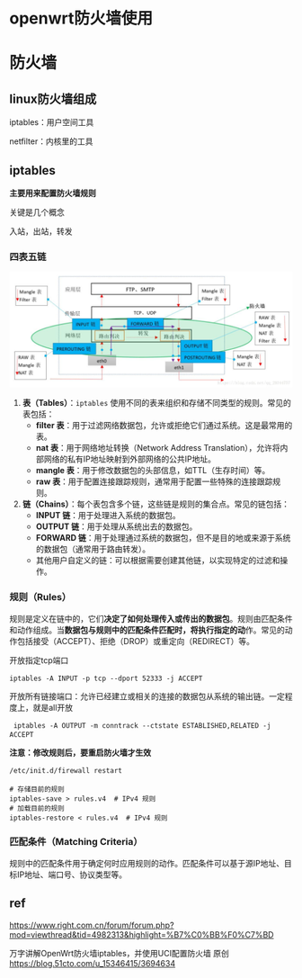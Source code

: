 # openwrt防火墙使用

# 防火墙



## linux防火墙组成

iptables：用户空间工具

netfilter：内核里的工具









## iptables

**主要用来配置防火墙规则**

关键是几个概念

入站，出站，转发



### 四表五链

![这里写图片描述](https://raw.githubusercontent.com/kengerlwl/kengerlwl.github.io/master/image/677e020a01cbbf8630aa5c684df44ad4/9b4049c74857bf1f98e3e95864babb59.png)



1. **表（Tables）**：`iptables` 使用不同的表来组织和存储不同类型的规则。常见的表包括：
   - **filter 表**：用于过滤网络数据包，允许或拒绝它们通过系统。这是最常用的表。
   - **nat 表**：用于网络地址转换（Network Address Translation），允许将内部网络的私有IP地址映射到外部网络的公共IP地址。
   - **mangle 表**：用于修改数据包的头部信息，如TTL（生存时间）等。
   - **raw 表**：用于配置连接跟踪规则，通常用于配置一些特殊的连接跟踪规则。
2. **链（Chains）**：每个表包含多个链，这些链是规则的集合点。常见的链包括：
   - **INPUT 链**：用于处理进入系统的数据包。
   - **OUTPUT 链**：用于处理从系统出去的数据包。
   - **FORWARD 链**：用于处理通过系统的数据包，但不是目的地或来源于系统的数据包（通常用于路由转发）。
   - 其他用户自定义的链：可以根据需要创建其他链，以实现特定的过滤和操作。



###  **规则（Rules）**
规则是定义在链中的，它们**决定了如何处理传入或传出的数据包**。规则由匹配条件和动作组成。当**数据包与规则中的匹配条件匹配时，将执行指定的动**作。常见的动作包括接受（ACCEPT）、拒绝（DROP）或重定向（REDIRECT）等。



开放指定tcp端口

```
iptables -A INPUT -p tcp --dport 52333 -j ACCEPT
```

开放所有链接端口：允许已经建立或相关的连接的数据包从系统的输出链。一定程度上，就是all开放 

```
 iptables -A OUTPUT -m conntrack --ctstate ESTABLISHED,RELATED -j ACCEPT
```

**注意：修改规则后，要重启防火墙才生效**

```
/etc/init.d/firewall restart

# 存储目前的规则
iptables-save > rules.v4  # IPv4 规则
# 加载目前的规则
iptables-restore < rules.v4  # IPv4 规则

```



### **匹配条件（Matching Criteria）**
规则中的匹配条件用于确定何时应用规则的动作。匹配条件可以基于源IP地址、目标IP地址、端口号、协议类型等。



## ref

https://www.right.com.cn/forum/forum.php?mod=viewthread&tid=4982313&highlight=%B7%C0%BB%F0%C7%BD


万字讲解OpenWrt防火墙iptables，并使用UCI配置防火墙 原创
https://blog.51cto.com/u_15346415/3694634
